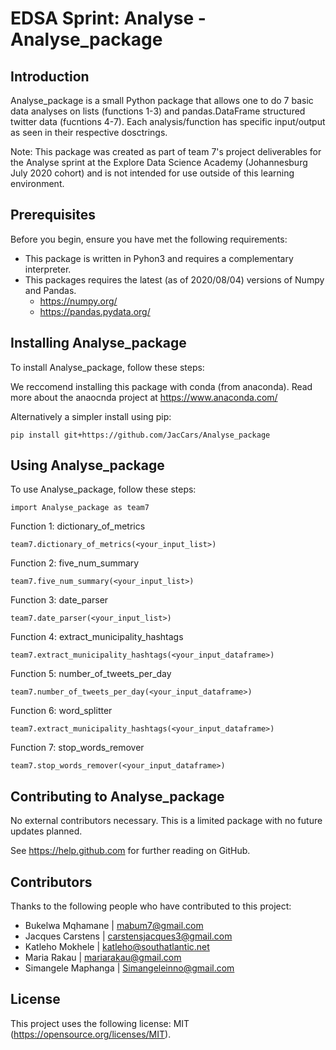 # EDSA Sprint: Analyse - Analyse_package

## Introduction

Analyse_package is a small Python package that allows one to do 7 basic data analyses on lists (functions 1-3)
and pandas.DataFrame structured twitter data (fucntions 4-7). Each analysis/function has specific 
input/output as seen in their respective dosctrings.

Note: This package was created as part of team 7's project deliverables for the Analyse sprint at the 
Explore Data Science Academy (Johannesburg July 2020 cohort)
and is not intended for use outside of this learning environment.

## Prerequisites

Before you begin, ensure you have met the following requirements:
<!--- These are just example requirements. Add, duplicate or remove as required --->
* This package is written in Pyhon3 and requires a complementary interpreter.
* This packages requires the latest (as of 2020/08/04) versions of Numpy and Pandas.
	* https://numpy.org/
	* https://pandas.pydata.org/

## Installing Analyse_package

To install Analyse_package, follow these steps:

We reccomend installing this package with conda (from anaconda). 
Read more about the anaocnda project at https://www.anaconda.com/

Alternatively a simpler install using pip:

```
pip install git+https://github.com/JacCars/Analyse_package
```

## Using Analyse_package

To use Analyse_package, follow these steps:
```
import Analyse_package as team7
```
Function 1: dictionary_of_metrics
```
team7.dictionary_of_metrics(<your_input_list>)
```
Function 2: five_num_summary
```
team7.five_num_summary(<your_input_list>)
```
Function 3: date_parser
```
team7.date_parser(<your_input_list>)
```
Function 4: extract_municipality_hashtags
```
team7.extract_municipality_hashtags(<your_input_dataframe>)
```
Function 5: number_of_tweets_per_day
```
team7.number_of_tweets_per_day(<your_input_dataframe>)
```
Function 6: word_splitter
```
team7.extract_municipality_hashtags(<your_input_dataframe>)
```
Function 7: stop_words_remover
```
team7.stop_words_remover(<your_input_dataframe>)
```
## Contributing to Analyse_package
<!--- If your README is long or you have some specific process or steps you want contributors to follow, consider creating a separate CONTRIBUTING.md file--->
No external contributors necessary. This is a limited package with no future updates planned.

See https://help.github.com for further reading on GitHub.

## Contributors

Thanks to the following people who have contributed to this project:

* Bukelwa Mqhamane		| mabum7@gmail.com	
* Jacques Carstens		| carstensjacques3@gmail.com
* Katleho Mokhele		| katleho@southatlantic.net
* Maria Rakau			| mariarakau@gmail.com
* Simangele Maphanga	| Simangeleinno@gmail.com


## License
<!--- If you're not sure which open license to use see https://choosealicense.com/--->

This project uses the following license: MIT (https://opensource.org/licenses/MIT).
